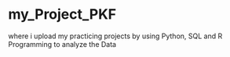 # my_Project_PKF
where i upload my practicing projects by using Python, SQL and R Programming to analyze the Data
